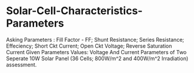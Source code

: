 # Solar-Cell-Characteristics-Parameters
Asking Parameters : Fill Factor - FF; Shunt Resistance; Series Resistance; Effeciency; Short Ckt Current; Open Ckt Voltage; Reverse Saturation Current
Given Parameters Values: Voltage And Current Parameters of Two Seperate 10W Solar Panel (36 Cells;  800W/m^2 and 400W/m^2 Irradiation) assessment. 
